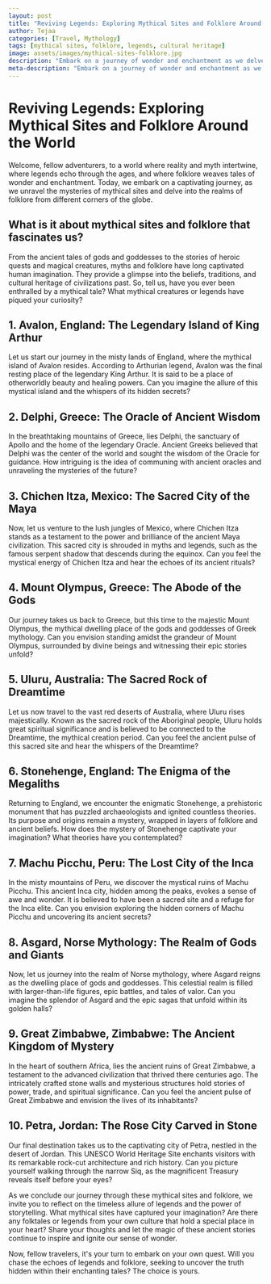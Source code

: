 ```yaml
---
layout: post
title: "Reviving Legends: Exploring Mythical Sites and Folklore Around the World"
author: Tejaa
categories: [Travel, Mythology]
tags: [mythical sites, folklore, legends, cultural heritage]
image: assets/images/mythical-sites-folklore.jpg
description: "Embark on a journey of wonder and enchantment as we delve into the rich tapestry of mythical sites and folklore from around the world. Discover ancient legends, mystical places, and the enduring power of storytelling that continues to captivate our imagination."
meta-description: "Embark on a journey of wonder and enchantment as we delve into the rich tapestry of mythical sites and folklore from around the world. Discover ancient legends, mystical places, and the enduring power of storytelling that continues to captivate our imagination."
---
```


# Reviving Legends: Exploring Mythical Sites and Folklore Around the World

Welcome, fellow adventurers, to a world where reality and myth intertwine, where legends echo through the ages, and where folklore weaves tales of wonder and enchantment. Today, we embark on a captivating journey, as we unravel the mysteries of mythical sites and delve into the realms of folklore from different corners of the globe.

## What is it about mythical sites and folklore that fascinates us?

From the ancient tales of gods and goddesses to the stories of heroic quests and magical creatures, myths and folklore have long captivated human imagination. They provide a glimpse into the beliefs, traditions, and cultural heritage of civilizations past. So, tell us, have you ever been enthralled by a mythical tale? What mythical creatures or legends have piqued your curiosity?

## 1. Avalon, England: The Legendary Island of King Arthur

Let us start our journey in the misty lands of England, where the mythical island of Avalon resides. According to Arthurian legend, Avalon was the final resting place of the legendary King Arthur. It is said to be a place of otherworldly beauty and healing powers. Can you imagine the allure of this mystical island and the whispers of its hidden secrets?

## 2. Delphi, Greece: The Oracle of Ancient Wisdom

In the breathtaking mountains of Greece, lies Delphi, the sanctuary of Apollo and the home of the legendary Oracle. Ancient Greeks believed that Delphi was the center of the world and sought the wisdom of the Oracle for guidance. How intriguing is the idea of communing with ancient oracles and unraveling the mysteries of the future?

## 3. Chichen Itza, Mexico: The Sacred City of the Maya

Now, let us venture to the lush jungles of Mexico, where Chichen Itza stands as a testament to the power and brilliance of the ancient Maya civilization. This sacred city is shrouded in myths and legends, such as the famous serpent shadow that descends during the equinox. Can you feel the mystical energy of Chichen Itza and hear the echoes of its ancient rituals?

## 4. Mount Olympus, Greece: The Abode of the Gods

Our journey takes us back to Greece, but this time to the majestic Mount Olympus, the mythical dwelling place of the gods and goddesses of Greek mythology. Can you envision standing amidst the grandeur of Mount Olympus, surrounded by divine beings and witnessing their epic stories unfold?

## 5. Uluru, Australia: The Sacred Rock of Dreamtime

Let us now travel to the vast red deserts of Australia, where Uluru rises majestically. Known as the sacred rock of the Aboriginal people, Uluru holds great spiritual significance and is believed to be connected to the Dreamtime, the mythical creation period. Can you feel the ancient pulse of this sacred site and hear the whispers of the Dreamtime?

## 6. Stonehenge, England: The Enigma of the Megaliths

Returning to England, we encounter the enigmatic Stonehenge, a prehistoric monument that has puzzled archaeologists and ignited countless theories. Its purpose and origins remain a mystery, wrapped in layers of folklore and ancient beliefs. How does the mystery of Stonehenge captivate your imagination? What theories have you contemplated?

## 7. Machu Picchu, Peru: The Lost City of the Inca

In the misty mountains of Peru, we discover the mystical ruins of Machu Picchu. This ancient Inca city, hidden among the peaks, evokes a sense of awe and wonder. It is believed to have been a sacred site and a refuge for the Inca elite. Can you envision exploring the hidden corners of Machu Picchu and uncovering its ancient secrets?

## 8. Asgard, Norse Mythology: The Realm of Gods and Giants

Now, let us journey into the realm of Norse mythology, where Asgard reigns as the dwelling place of gods and goddesses. This celestial realm is filled with larger-than-life figures, epic battles, and tales of valor. Can you imagine the splendor of Asgard and the epic sagas that unfold within its golden halls?

## 9. Great Zimbabwe, Zimbabwe: The Ancient Kingdom of Mystery

In the heart of southern Africa, lies the ancient ruins of Great Zimbabwe, a testament to the advanced civilization that thrived there centuries ago. The intricately crafted stone walls and mysterious structures hold stories of power, trade, and spiritual significance. Can you feel the ancient pulse of Great Zimbabwe and envision the lives of its inhabitants?

## 10. Petra, Jordan: The Rose City Carved in Stone

Our final destination takes us to the captivating city of Petra, nestled in the desert of Jordan. This UNESCO World Heritage Site enchants visitors with its remarkable rock-cut architecture and rich history. Can you picture yourself walking through the narrow Siq, as the magnificent Treasury reveals itself before your eyes?

As we conclude our journey through these mythical sites and folklore, we invite you to reflect on the timeless allure of legends and the power of storytelling. What mythical sites have captured your imagination? Are there any folktales or legends from your own culture that hold a special place in your heart? Share your thoughts and let the magic of these ancient stories continue to inspire and ignite our sense of wonder.

Now, fellow travelers, it's your turn to embark on your own quest. Will you chase the echoes of legends and folklore, seeking to uncover the truth hidden within their enchanting tales? The choice is yours.

